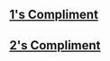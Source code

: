 

## [1's Compliment](https://github.com/arunkalher/DSA-Repo/tree/main/Play%20with%20Bits/1's%20complement) 

## [2's Compliment](https://github.com/arunkalher/DSA-Repo/tree/main/Play%20with%20Bits/2's%20complement) 

 